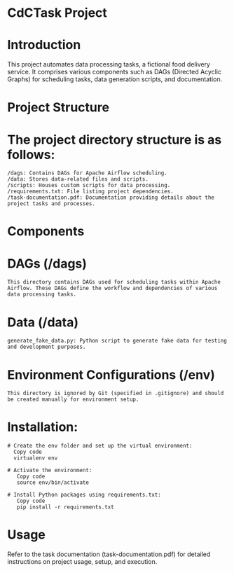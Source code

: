 # CdCTask Project

# Introduction

  This project automates data processing tasks, a fictional food delivery service. It comprises various components such as DAGs (Directed Acyclic Graphs) for scheduling tasks, data generation scripts, and documentation.

# Project Structure

  # The project directory structure is as follows:

    /dags: Contains DAGs for Apache Airflow scheduling.
    /data: Stores data-related files and scripts.
    /scripts: Houses custom scripts for data processing.
    /requirements.txt: File listing project dependencies.
    /task-documentation.pdf: Documentation providing details about the project tasks and processes.


# Components
  # DAGs (/dags)
    This directory contains DAGs used for scheduling tasks within Apache Airflow. These DAGs define the workflow and dependencies of various data processing tasks.

  # Data (/data)
    generate_fake_data.py: Python script to generate fake data for testing and development purposes.
    
  # Environment Configurations (/env)
    This directory is ignored by Git (specified in .gitignore) and should be created manually for environment setup.

# Installation:
    # Create the env folder and set up the virtual environment:
      Copy code
      virtualenv env
      
    # Activate the environment:
       Copy code
       source env/bin/activate
      
    # Install Python packages using requirements.txt:
       Copy code
       pip install -r requirements.txt

# Usage
  Refer to the task documentation (task-documentation.pdf) for detailed instructions on project usage, setup, and execution.

